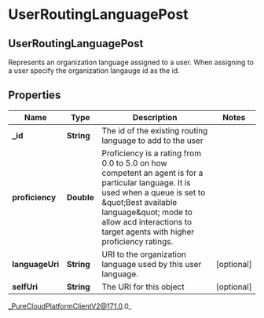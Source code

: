 # UserRoutingLanguagePost

## UserRoutingLanguagePost
Represents an organization language assigned to a user. When assigning to a user specify the organization langauge id as the id.

## Properties

|Name | Type | Description | Notes|
|------------ | ------------- | ------------- | -------------|
| **_id** | **String** | The id of the existing routing language to add to the user | |
| **proficiency** | **Double** | Proficiency is a rating from 0.0 to 5.0 on how competent an agent is for a particular language. It is used when a queue is set to \&quot;Best available language\&quot; mode to allow acd interactions to target agents with higher proficiency ratings. | |
| **languageUri** | **String** | URI to the organization language used by this user language. | [optional] |
| **selfUri** | **String** | The URI for this object | [optional] |



_PureCloudPlatformClientV2@171.0.0_
